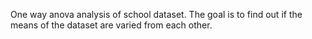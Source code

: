 One way anova analysis of school dataset. The goal is to find out if the means of the dataset are varied from each other.